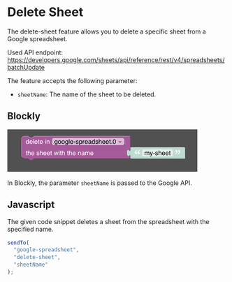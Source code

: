 # Delete Sheet

The delete-sheet feature allows you to delete a specific sheet from a Google spreadsheet.

Used API endpoint: https://developers.google.com/sheets/api/reference/rest/v4/spreadsheets/batchUpdate

The feature accepts the following parameter:
- `sheetName`: The name of the sheet to be deleted.

## Blockly

![Blockly](../img/blockly-delete-sheet.png)

In Blockly, the parameter `sheetName` is passed to the Google API.

## Javascript

The given code snippet deletes a sheet from the spreadsheet with the specified name.

```javascript
sendTo(
  "google-spreadsheet", 
  "delete-sheet",
  "sheetName"
);